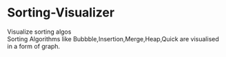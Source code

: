 # Sorting-Visualizer
Visualize sorting algos <br> 
Sorting Algorithms like Bubbble,Insertion,Merge,Heap,Quick are visualised in a form of graph.
